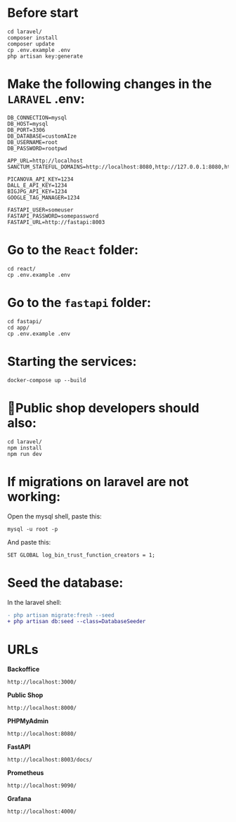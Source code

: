 # Before start
```
cd laravel/
composer install
composer update
cp .env.example .env
php artisan key:generate
```

# Make the following changes in the `LARAVEL` .env:
```
DB_CONNECTION=mysql
DB_HOST=mysql
DB_PORT=3306
DB_DATABASE=customAIze
DB_USERNAME=root
DB_PASSWORD=rootpwd

APP_URL=http://localhost
SANCTUM_STATEFUL_DOMAINS=http://localhost:8080,http://127.0.0.1:8080,http://localhost:3000,http://127.0.0.1:3000

PICANOVA_API_KEY=1234
DALL_E_API_KEY=1234
BIGJPG_API_KEY=1234
GOOGLE_TAG_MANAGER=1234

FASTAPI_USER=someuser
FASTAPI_PASSWORD=somepassword
FASTAPI_URL=http://fastapi:8003
```

# Go to the `React` folder:
```
cd react/
cp .env.example .env
```

# Go to the `fastapi` folder:
```
cd fastapi/
cd app/
cp .env.example .env
```

# Starting the services:
```
docker-compose up --build
```

# 👀Public shop developers should also:
```
cd laravel/
npm install
npm run dev
```

# If migrations on laravel are not working:
Open the mysql shell, paste this:
```
mysql -u root -p
```
And paste this:
```
SET GLOBAL log_bin_trust_function_creators = 1;
```

# Seed the database:
In the laravel shell:
```diff
- php artisan migrate:fresh --seed
+ php artisan db:seed --class=DatabaseSeeder
```

# URLs

**Backoffice**
```
http://localhost:3000/
```
**Public Shop**
```
http://localhost:8000/
```
**PHPMyAdmin**
```
http://localhost:8080/
```
**FastAPI**
```
http://localhost:8003/docs/
```
**Prometheus**
```
http://localhost:9090/
```
**Grafana**
```
http://localhost:4000/
```
